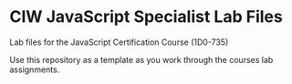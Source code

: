 # CIW JavaScript Specialist Lab Files
 Lab files for the JavaScript Certification Course (1D0-735)

 Use this repository as a template as you work through the courses lab assignments.
